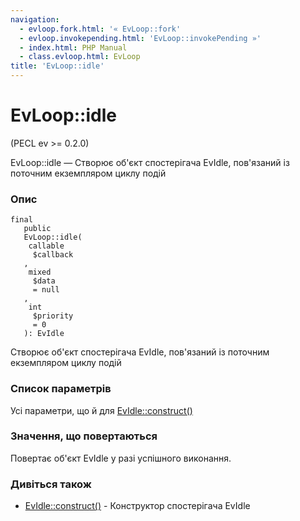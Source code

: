 ```yaml
---
navigation:
  - evloop.fork.html: '« EvLoop::fork'
  - evloop.invokepending.html: 'EvLoop::invokePending »'
  - index.html: PHP Manual
  - class.evloop.html: EvLoop
title: 'EvLoop::idle'
---
```

# EvLoop::idle

(PECL ev >= 0.2.0)

EvLoop::idle — Створює об'єкт спостерігача EvIdle, пов'язаний із поточним екземпляром циклу подій

### Опис

```methodsynopsis
final
   public
   EvLoop::idle(
    callable
     $callback
   , 
    mixed
     $data
     = null
   , 
    int
     $priority
     = 0
   ): EvIdle
```

Створює об'єкт спостерігача EvIdle, пов'язаний із поточним екземпляром циклу подій

### Список параметрів

Усі параметри, що й для [EvIdle::construct()](evidle.construct.html)

### Значення, що повертаються

Повертає об'єкт EvIdle у разі успішного виконання.

### Дивіться також

-   [EvIdle::construct()](evidle.construct.html) - Конструктор спостерігача EvIdle
